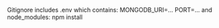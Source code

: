 Gitignore includes .env which contains: 
    MONGODB_URI=...
    PORT=...
and node_modules: 
    npm install